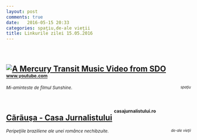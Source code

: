 ```yaml
---
layout: post
comments: true
date:   2016-05-15 20:33
categories: spaţiu,de-ale vieţii
title: Linkurile zilei 15.05.2016
---
```

<br/>

## [![A Mercury Transit Music Video from SDO](http://img.youtube.com/vi/8J4LoX3eOWc/0.jpg)](https://www.youtube.com/watch?time_continue=112&v=8J4LoX3eOWc) <sup><sup><sup>www.youtube.com</sup></sup></sup>  
<span style="float: left;" ><sup>_Mi-aminteste de filmul Sunshine._</sup></span><span style="float: right;" ><sup><sup>_spaţiu_</sup></sup></span>
<br/>
<br/>

## [Cãrãuşa - Casa Jurnalistului](http://casajurnalistului.ro/carausa/) <sup><sup><sup>casajurnalistului.ro</sup></sup></sup>  
<span style="float: left;" ><sup>_Peripeţiile braziliene ale unei românce nechibzuite._</sup></span><span style="float: right;" ><sup><sup>_de-ale vieţii_</sup></sup></span>
<br/>
